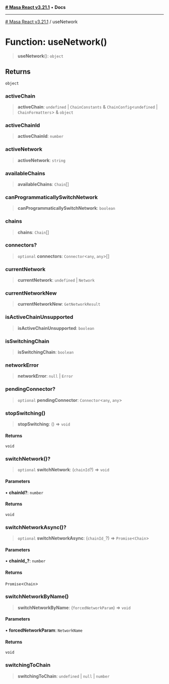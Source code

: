 [**# Masa React v3.21.1**](../README.md) • **Docs**

***

[# Masa React v3.21.1](../globals.md) / useNetwork

# Function: useNetwork()

> **useNetwork**(): `object`

## Returns

`object`

### activeChain

> **activeChain**: `undefined` \| `ChainConstants` & `ChainConfig`\<`undefined` \| `ChainFormatters`\> & `object`

### activeChainId

> **activeChainId**: `number`

### activeNetwork

> **activeNetwork**: `string`

### availableChains

> **availableChains**: `Chain`[]

### canProgrammaticallySwitchNetwork

> **canProgrammaticallySwitchNetwork**: `boolean`

### chains

> **chains**: `Chain`[]

### connectors?

> `optional` **connectors**: `Connector`\<`any`, `any`\>[]

### currentNetwork

> **currentNetwork**: `undefined` \| `Network`

### currentNetworkNew

> **currentNetworkNew**: `GetNetworkResult`

### isActiveChainUnsupported

> **isActiveChainUnsupported**: `boolean`

### isSwitchingChain

> **isSwitchingChain**: `boolean`

### networkError

> **networkError**: `null` \| `Error`

### pendingConnector?

> `optional` **pendingConnector**: `Connector`\<`any`, `any`\>

### stopSwitching()

> **stopSwitching**: () => `void`

#### Returns

`void`

### switchNetwork()?

> `optional` **switchNetwork**: (`chainId`?) => `void`

#### Parameters

• **chainId?**: `number`

#### Returns

`void`

### switchNetworkAsync()?

> `optional` **switchNetworkAsync**: (`chainId_`?) => `Promise`\<`Chain`\>

#### Parameters

• **chainId\_?**: `number`

#### Returns

`Promise`\<`Chain`\>

### switchNetworkByName()

> **switchNetworkByName**: (`forcedNetworkParam`) => `void`

#### Parameters

• **forcedNetworkParam**: `NetworkName`

#### Returns

`void`

### switchingToChain

> **switchingToChain**: `undefined` \| `null` \| `number`
